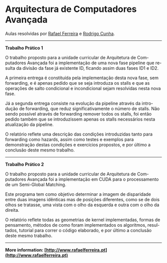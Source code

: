 Arquitectura de Computadores Avançada
===================

Aulas resolvidas por [Rafael Ferreira](mailto:rafael.ferreira@ua.pt) e [Rodrigo Cunha](mailto:rodrigocunha@ua.pt).

----------
**Trabalho Prático 1**

O trabalho proposto para a unidade curricular de Arquitetura de Com- putadores Avançada foi a implementação de uma nova fase pipeline que re- sulta da divisão da fase já existente ID, ficando assim duas fases ID1 e ID2.

A primeira entrega é constituída pela implementação desta nova fase, sem forwarding, e é apenas pedido que se seja introduza os stalls e que as operações de salto condicional e incondicional sejam resolvidas nesta nova fase.

Já a segunda entrega consiste na evolução da pipeline através da intro- dução de forwarding, que reduz significativamente o número de stalls. Não sendo possível através de forwarding remover todos os stalls, foi então pedido também que se introduzissem apenas os stalls necessários nesta atualização da pipeline.

O relatório reflete uma descrição das condições introduzidas tanto para forwarding como hazards, assim como testes e exemplos para demonstração destas condições e exercícios propostos, e por último a conclusão deste mesmo trabalho.

----------
**Trabalho Prático 2**

O trabalho proposto para a unidade curricular de Arquitetura de Com- putadores Avançada foi a implementação em CUDA para o processamento de um Semi-Global Matching.

Este programa tem como objetivo determinar a imagem de disparidade entre duas imagens idênticas mas de posições diferentes, como se de dois olhos se tratasse, uma vista com o olho da esquerda e outra com o olho da direita.

O relatório reflete todas as geometrias de kernel implementadas, formas de pensamento, métodos de como foram implementados os algoritmos, resul- tados, tutorial para correr o código elaborado, e por último a conclusão deste mesmo trabalho.

----------

**More information: [http://www.rafaelferreira.pt](http://www.rafaelferreira.pt)**
